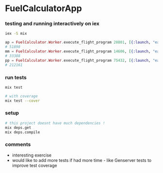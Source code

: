 # FuelCalculatorApp

### testing and running interactively on iex
```bash
iex -S mix
```

```elixir
ap = FuelCalculator.Worker.execute_flight_program 28801, [{:launch, "earth"}, {:land, "moon"}, {:launch, "moon"}, {:land, "earth"}]
# 51898
mm = FuelCalculator.Worker.execute_flight_program 14606, [{:launch, "earth"}, {:land, "mars"}, {:launch, "mars"}, {:land, "earth"}]
# 33388
pp = FuelCalculator.Worker.execute_flight_program 75432, [{:launch, "earth"}, {:land, "moon"}, {:launch, "moon"}, {:land, "mars"}, {:launch, "mars"}, {:land, "earth"}]
# 212161
```

### run tests
```bash
mix test

# with coverage
mix test --cover
```

### setup
```bash
# this project doesnt have much dependencies !
mix deps.get
mix deps.compile
```

### comments
- interesting exercise
- would like to add more tests if had more time - like Genserver tests to improve test coverage